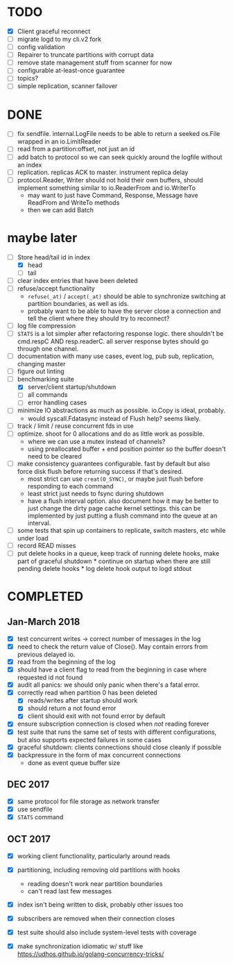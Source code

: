 [modeline]: <> ( vim: set ft=markdown: )

# TODO

* [X] Client graceful reconnect
* [ ] migrate logd to my cli.v2 fork
* [ ] config validation
* [ ] Repairer to truncate partitions with corrupt data
* [ ] remove state management stuff from scanner for now
* [ ] configurable at-least-once guarantee
* [ ] topics?
* [ ] simple replication, scanner failover

# DONE

* [ ] fix sendfile. internal.LogFile needs to be able to return a seeked
  os.File wrapped in an io.LimitReader
* [ ] read from a partition:offset, not just an id
* [ ] add batch to protocol so we can seek quickly around the logfile without an index
* [ ] replication. replicas ACK to master. instrument replica delay
* [ ] protocol.Reader, Writer should not hold their own buffers, should
  implement something similar to io.ReaderFrom and io.WriterTo
  - may want to just have Command, Response, Message have ReadFrom and WriteTo methods
  - then we can add Batch


# maybe later

* [ ] Store head/tail id in index
  * [X] head
  * [ ] tail
* [ ] clear index entries that have been deleted
* [ ] refuse/accept functionality
  * `refuse(_at)` / `accept(_at)` should be able to synchronize switching at
    partition boundaries, as well as ids.
  * probably want to be able to have the server close a connection and tell the
    client where they should try to reconnect?
* [ ] log file compression
* [ ] `STATS` is a lot simpler after refactoring response logic. there
      shouldn't be cmd.respC AND resp.readerC. all server response bytes should go
      through one channel.
* [ ] documentation with many use cases, event log, pub sub, replication,
      changing master
* [ ] figure out linting
* [ ] benchmarking suite
  * [X] server/client startup/shutdown
  * [ ] all commands
  * [ ] error handling cases
* [ ] minimize IO abstractions as much as possible. io.Copy is ideal, probably.
  * would syscall.Fdatasync instead of Flush help? seems likely.
* [ ] track / limit / reuse concurrent fds in use
* [ ] optimize. shoot for 0 allocations and do as little work as possible.
  * where we can use a mutex instead of channels?
  * using preallocated buffer + end position pointer so the buffer doesn't
    need to be cleared
* [ ] make consistency guarantees configurable. fast by default but also force
      disk flush before returning success if that's desired.
  * most strict can use `creat(O_SYNC)`, or maybe just flush before
    responding to each command
  * least strict just needs to fsync during shutdown
  * have a flush interval option. also document how it may be better to just
    change the dirty page cache kernel settings. this can be implemented by
    just putting a flush command into the queue at an interval.
* [ ] some tests that spin up containers to replicate, switch masters, etc
      while under load
* [ ] record READ misses
* [ ] put delete hooks in a queue, keep track of running delete hooks, make
      part of graceful shutdown
      * continue on startup when there are still pending delete hooks
      * log delete hook output to logd stdout

# COMPLETED

## Jan-March 2018

* [X] test concurrent writes -> correct number of messages in the log
* [X] need to check the return value of Close(). May contain errors from
      previous delayed io.
* [X] read from the beginning of the log
* [X] should have a client flag to read from the beginning in case where
  requested id not found
* [X] audit all panics: we should only panic when there's a fatal error.
* [X] correctly read when partition 0 has been deleted
  * [X] reads/writes after startup should work
  * [X] should return a not found error
  * [X] client should exit with not found error by default
* [X] ensure subscription connection is closed when _not_ reading forever
* [X] test suite that runs the same set of tests with different configurations,
      but also supports expected failures in some cases
* [X] graceful shutdown: clients connections should close cleanly if possible
* [X] backpressure in the form of max concurrent connections
    - done as event queue buffer size

## DEC 2017

* [x] same protocol for file storage as network transfer
* [x] use sendfile
* [x] `STATS` command

## OCT 2017

* [x] working client functionality, particularly around reads
* [x] partitioning, including removing old partitions with hooks
  * reading doesn't work near partition boundaries
  * can't read last few messages
* [x] index isn't being written to disk, probably other issues too
* [x] subscribers are removed when their connection closes
* [x] test suite should also include system-level tests with coverage

* [X] make synchronization idiomatic w/ stuff like https://udhos.github.io/golang-concurrency-tricks/
